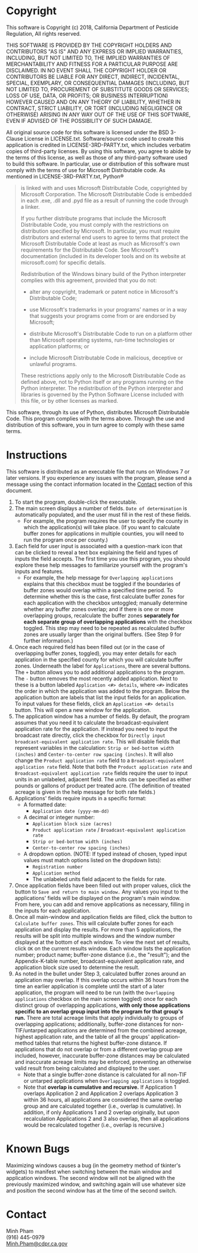 # Copyright

This software is Copyright (c) 2018, California Department of Pesticide 
Regulation, All rights reserved.

THIS SOFTWARE IS PROVIDED BY THE COPYRIGHT HOLDERS AND CONTRIBUTORS "AS IS" AND
ANY EXPRESS OR IMPLIED WARRANTIES, INCLUDING, BUT NOT LIMITED TO, THE IMPLIED
WARRANTIES OF MERCHANTABILITY AND FITNESS FOR A PARTICULAR PURPOSE ARE
DISCLAIMED. IN NO EVENT SHALL THE COPYRIGHT HOLDER OR CONTRIBUTORS BE LIABLE
FOR ANY DIRECT, INDIRECT, INCIDENTAL, SPECIAL, EXEMPLARY, OR CONSEQUENTIAL
DAMAGES (INCLUDING, BUT NOT LIMITED TO, PROCUREMENT OF SUBSTITUTE GOODS OR
SERVICES; LOSS OF USE, DATA, OR PROFITS; OR BUSINESS INTERRUPTION) HOWEVER
CAUSED AND ON ANY THEORY OF LIABILITY, WHETHER IN CONTRACT, STRICT LIABILITY,
OR TORT (INCLUDING NEGLIGENCE OR OTHERWISE) ARISING IN ANY WAY OUT OF THE USE
OF THIS SOFTWARE, EVEN IF ADVISED OF THE POSSIBILITY OF SUCH DAMAGE.

All original source code for this software is licensed under the BSD 3-Clause
License in LICENSE.txt. Software/source code used to create this application is
credited in LICENSE-3RD-PARTY.txt, which includes verbatim copies of
third-party licenses. By using this software, you agree to abide by the terms
of this license, as well as those of any third-party software used to build
this software. In particular, use or distribution of this software must comply
with the terms of use for Microsoft Distributable code. As mentioned in
LICENSE-3RD-PARTY.txt, Python®

>is linked with and uses Microsoft Distributable Code,
>copyrighted by Microsoft Corporation. The Microsoft Distributable Code
>is embedded in each .exe, .dll and .pyd file as a result of running
>the code through a linker.
>
>If you further distribute programs that include the Microsoft
>Distributable Code, you must comply with the restrictions on
>distribution specified by Microsoft. In particular, you must require
>distributors and external end users to agree to terms that protect the
>Microsoft Distributable Code at least as much as Microsoft's own
>requirements for the Distributable Code. See Microsoft's documentation
>(included in its developer tools and on its website at microsoft.com)
>for specific details.
>
>Redistribution of the Windows binary build of the Python interpreter
>complies with this agreement, provided that you do not:
>
>- alter any copyright, trademark or patent notice in Microsoft's
>Distributable Code;
>
>- use Microsoft's trademarks in your programs' names or in a way that
>suggests your programs come from or are endorsed by Microsoft;
>
>- distribute Microsoft's Distributable Code to run on a platform other
>than Microsoft operating systems, run-time technologies or application
>platforms; or
>
>- include Microsoft Distributable Code in malicious, deceptive or
>unlawful programs.
>
>These restrictions apply only to the Microsoft Distributable Code as
>defined above, not to Python itself or any programs running on the
>Python interpreter. The redistribution of the Python interpreter and
>libraries is governed by the Python Software License included with this
>file, or by other licenses as marked.

This software, through its use of Python, distributes Microsoft Distributable 
Code. This program complies with the terms above. Through the use and
distribution of this software, you in turn agree to comply with these same 
terms.

# Instructions

This software is distributed as an executable file that runs on Windows 7 or
later versions. If you experience any issues with the program, please send a 
message using the contact information located in the 
[Contact](#Contact) section of this document. 

1. To start the program, double-click the executable.
2. The main screen displays a number of fields. `Date of determination` is 
automatically populated, and the user must fill in the rest of these fields.
    - For example, the program requires the user to specify the county in 
    which the application(s) will take place. (If you want to calculate buffer
    zones for applications in multiple counties, you will need to run the 
    program once per county.)
3. Each field for user input is associated with a question-mark icon that can
be clicked to reveal a text box explaining the field and types of inputs
the field accepts. The first time you use this program, you should explore 
these help messages to familiarize yourself with the program's inputs and
features.
    - For example, the help message for `Overlapping applications` explains
    that this checkbox must be toggled if the boundaries of buffer zones would
    overlap within a specified time period. To determine whether this is the
    case, first calculate buffer zones for each application with the checkbox
    untoggled; manually determine whether any buffer zones overlap; and if
    there is one or more overlapping groups, recalculate the buffer zones 
    **separately for each separate group of overlapping applications** with the
    checkbox toggled. This step may need to be repeated as recalculated 
    buffer zones are usually larger than the original buffers. (See Step 9 for
    further information.)
4. Once each required field has been filled out (or in the case of overlapping
buffer zones, toggled), you may enter details for each application in the 
specified county for which you will calculate buffer zones. Underneath the
label for `Applications`, there are several buttons. The `+` button allows you
to add additional applications to the program. The `-` button removes the most
recently added application. Next to these is a button labeled 
`Application <#> details`, where `<#>` indicates the order in which the 
application was added to the program. Below the application button are labels
that list the input fields for an application. To input values for these 
fields, click an `Application <#> details` button. This will open a new window
for the application.
5. The application window has a number of fields. By default, the program
assumes that you need it to calculate the broadcast-equivalent application rate
for the application. If instead you need to input the broadcast rate directly,
click the checkbox for `Directly input broadcast-equivalent application rate`.
This will disable fields that represent variables in the calculation: 
`Strip or bed-bottom width (inches)` and 
`Center-to-center row spacing (inches)`. It will also change the
`Product application rate` field to a `Broadcast-equivalent application rate`
field. Note that both the `Product application rate` and
`Broadcast-equivalent application rate` fields require the user to input units
in an unlabeled, adjacent field. The units can be specified as either pounds or
gallons of product per treated acre. (The definition of treated acreage is 
given in the help message for both rate fields.)
6. Applications' fields require inputs in a specific format:
    - A formatted date: 
        - `Application date (yyyy-mm-dd)`
    - A decimal or integer number:
        - `Application block size (acres)`
        - `Product application rate` / `Broadcast-equivalent application rate`
        - `Strip or bed-bottom width (inches)`
        - `Center-to-center row spacing (inches)`
    - A dropdown option. (NOTE: If typed instead of chosen, typed input values 
    must match options listed on the dropdown lists):
        - `Registration number`
        - `Application method`
        - The unlabeled units field adjacent to the fields for rate.
1. Once application fields have been filled out with proper values, click the
button to `Save and return to main window.` Any values you input to the 
applications' fields will be displayed on the program's main window. From here,
you can add and remove applications as necessary, filling in the inputs for
each application.
8. Once all main-window and application fields are filled, click the button to
`Calculate buffer zones`. This will calculate buffer zones for each 
application and display the results. For more than 5 applications, the results
will be split into multiple windows and the window number displayed
at the bottom of each window. To view the next set of results, click `OK` on
the current results window. Each window lists the application number;
product name; buffer-zone distance (i.e., the "result"); and the 
Appendix-K-table number, broadcast-equivalent application rate, and application
block size used to determine the result.
9. As noted in the bullet under Step 3, calculated buffer zones around an
application may overlap. If this overlap occurs within 36 hours from the
time an earlier application is complete until the start of a later application,
the program will need to be run (with the `Overlapping applications` checkbox
on the main screen toggled) once for each distinct group of overlapping 
applications, **with only those applications specific to an overlap group 
input into the program for that group's run.** There are total acreage limits
that apply individually to groups of overlapping applications; additionally,
buffer-zone distances for non-TIF/untarped applications are determined from the
combined acreage, highest application rate, and the table of all the groups'
application-method tables that returns the highest buffer-zone distance. If
applications that do not overlap or from a different overlap group are
included, however, inaccurate buffer-zone distances may be calculated and
inaccurate acreage limits may be enforced, preventing an otherwise valid result
from being calculated and displayed to the user. 
    - Note that a single buffer-zone distance is calculated for all non-TIF or 
    untarped applications when  `Overlapping applications` is toggled.
    - Note that **overlap is cumulative and recursive.** If Application 1 overlaps
    Application 2 and Application 2 overlaps Application 3 within 36 hours, all
    applications are considered the same overlap group and are calculated 
    together (i.e., overlap is cumulative). In addition, if only Applications 1
    and 2 overlap originally, but upon recalculation Applications 2 and 3 also 
    overlap, then all applications would be recalculated together (i.e., 
    overlap is recursive.)


# Known Bugs

Maximizing windows causes a bug (in the geometry method of tkinter's widgets)
to manifest when switching between the main window and application windows. The
second window will not be aligned with the previously maximized window, and
switching again will use whatever size and position the second window has at
the time of the second switch.

# Contact
Minh Pham  
(916) 445-0979  
Minh.Pham@cdpr.ca.gov
